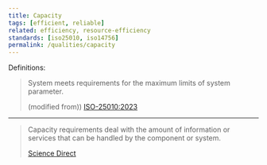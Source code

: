 ```yaml
---
title: Capacity
tags: [efficient, reliable]
related: efficiency, resource-efficiency
standards: [iso25010, iso14756]
permalink: /qualities/capacity
---
```




Definitions:

>System meets requirements for the maximum limits of system parameter.
> 
>(modified from)) [ISO-25010:2023](/references/#iso-25010-2023)

<hr class="with-no-margin"/>

>Capacity requirements deal with the amount of information or services that can be handled by the component or system.
>
>[Science Direct](https://www.sciencedirect.com/topics/computer-science/capacity-requirement)
